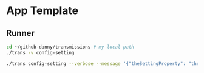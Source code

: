 # App Template

## Runner

```sh
cd ~/github-danny/transmissions # my local path
./trans -v config-setting

./trans config-setting --verbose --message '{"theSettingProperty": "the setting value from message" }'
```
